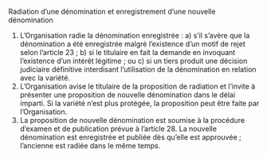 Radiation d’une dénomination et enregistrement
d’une nouvelle dénomination
1) L’Organisation radie la dénomination enregistrée :
a) s’il s’avère que la dénomination a été enregistrée malgré l’existence d’un
motif de rejet selon l’article 23 ;
b) si le titulaire en fait la demande en invoquant l’existence d’un intérêt
légitime ; ou
c) si un tiers produit une décision judiciaire définitive interdisant l’utilisation
de la dénomination en relation avec la variété.
2) L’Organisation avise le titulaire de la proposition de radiation et l’invite à présenter une
proposition de nouvelle dénomination dans le délai imparti. Si la variété n’est plus
protégée, la proposition peut être faite par l’Organisation.
3) La proposition de nouvelle dénomination est soumise à la procédure d’examen et de
publication prévue à l’article 28. La nouvelle dénomination est enregistrée et publiée dès
qu’elle est approuvée ; l’ancienne est radiée dans le même temps.